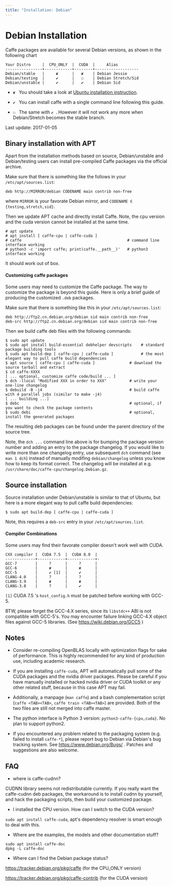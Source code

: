 ```yaml
---
title: "Installation: Debian"
---
```


# Debian Installation

Caffe packages are available for several Debian versions, as shown in the
following chart

```
Your Distro     |  CPU_ONLY  |  CUDA  |     Alias
----------------+------------+--------+-------------------
Debian/stable   |     ✘      |   ✘    | Debian Jessie
Debian/testing  |     ✔      |   ☐    | Debian Stretch/Sid
Debian/unstable |     ✔      |   ✔    | Debian Sid
```

* `✘ ` You should take a look at [Ubuntu installation instruction](install_apt.html).

* `✔ ` You can install caffe with a single command line following this guide.

* `☐ ` The same with `✔ `. However it will not work any more when Debian/Stretch becomes the stable branch.

Last update: 2017-01-05

## Binary installation with APT

Apart from the installation methods based on source, Debian/unstable
and Debian/testing users can install pre-compiled Caffe packages via the official archive.

Make sure that there is something like the follows in your `/etc/apt/sources.list`:
```
deb http://MIRROR/debian CODENAME main contrib non-free
```
where `MIRROR` is your favorate Debian mirror, and `CODENAME ∈ {testing,stretch,sid}`.

Then we update APT cache and directly install Caffe. Note, the cpu version and
the cuda version cannot be installed at the same time.
```
# apt update
# apt install [ caffe-cpu | caffe-cuda ]
# caffe                                              # command line interface working
# python3 -c 'import caffe; print(caffe.__path__)'   # python3 interface working
```
It should work out of box.

#### Customizing caffe packages

Some users may need to customize the Caffe package. The way to customize
the package is beyond this guide. Here is only a brief guide of producing
the customized `.deb` packages. 

Make sure that there is something like this in your `/etc/apt/sources.list`:
```
deb http://ftp2.cn.debian.org/debian sid main contrib non-free
deb-src http://ftp2.cn.debian.org/debian sid main contrib non-free
```

Then we build caffe deb files with the following commands:
```
$ sudo apt update
$ sudo apt install build-essential debhelper devscripts    # standard package building tools
$ sudo apt build-dep [ caffe-cpu | caffe-cuda ]            # the most elegant way to pull caffe build dependencies
$ apt source [ caffe-cpu | caffe-cuda ]               # download the source tarball and extract
$ cd caffe-XXXX
[ ... optional, customize caffe code/build ... ]
$ dch -llocal "Modified XXX in order to XXX"          # write your one-line changelog
$ debuild -B -j4                                      # build caffe with 4 parallel jobs (similar to make -j4)
[ ... building ...]
$ debc                                                # optional, if you want to check the package contents
$ sudo debi                                           # optional, install the generated packages
```
The resulting deb packages can be found under the parent directory of the source tree.

Note, the `dch ...` command line above is for bumping the package version number
and adding an entry to the package changelog. If you would like to write
more than one changelog entry, use subsequent `dch` command (see `man 1 dch`)
instead of manually modifing `debian/changelog` unless you know how to keep its format correct.
The changelog will be installed at e.g. `/usr/share/doc/caffe-cpu/changelog.Debian.gz`.

## Source installation

Source installation under Debian/unstable is similar to that of Ubuntu, but
here is a more elegant way to pull caffe build dependencies:
```
$ sudo apt build-dep [ caffe-cpu | caffe-cuda ]
```
Note, this requires a `deb-src` entry in your `/etc/apt/sources.list`.

#### Compiler Combinations

Some users may find their favorate compiler doesn't work well with CUDA.
```
CXX compiler |  CUDA 7.5  |  CUDA 8.0  |
-------------+------------+------------+-
GCC-7        |     ?      |     ?      |
GCC-6        |     ✘      |     ✘      |
GCC-5        |     ✔ [1]  |     ✔      |
CLANG-4.0    |     ?      |     ?      |
CLANG-3.9    |     ✘      |     ✘      |
CLANG-3.8    |     ?      |     ✔      |
```

`[1]` CUDA 7.5 's `host_config.h` must be patched before working with GCC-5.

BTW, please forget the GCC-4.X series, since its `libstdc++` ABI is not compatible with GCC-5's.
You may encounter failure linking GCC-4.X object files against GCC-5 libraries.
(See https://wiki.debian.org/GCC5 )

## Notes

* Consider re-compiling OpenBLAS locally with optimization flags for sake of
performance. This is highly recommended for any kind of production use, including
academic research.

* If you are installing `caffe-cuda`, APT will automatically pull some of the
CUDA packages and the nvidia driver packages. Please be careful if you have
manually installed or hacked nvidia driver or CUDA toolkit or any other
related stuff, because in this case APT may fail.

* Additionally, a manpage (`man caffe`) and a bash complementation script
(`caffe <TAB><TAB>`, `caffe train <TAB><TAB>`) are provided.
Both of the two files are still not merged into caffe master.

* The python interface is Python 3 version: `python3-caffe-{cpu,cuda}`.
No plan to support python2.

* If you encountered any problem related to the packaging system (e.g. failed to install `caffe-*`),
please report bug to Debian via Debian's bug tracking system. See https://www.debian.org/Bugs/ .
Patches and suggestions are also welcome.

## FAQ

* where is caffe-cudnn?

CUDNN library seems not redistributable currently. If you really want the
caffe-cudnn deb packages, the workaround is to install cudnn by yourself,
and hack the packaging scripts, then build your customized package.

* I installed the CPU version. How can I switch to the CUDA version?

`sudo apt install caffe-cuda`, apt's dependency resolver is smart enough to deal with this.

* Where are the examples, the models and other documentation stuff?

```
sudo apt install caffe-doc
dpkg -L caffe-doc
```

* Where can I find the Debian package status?

https://tracker.debian.org/pkg/caffe  (for the CPU_ONLY version)

https://tracker.debian.org/pkg/caffe-contrib  (for the CUDA version)
